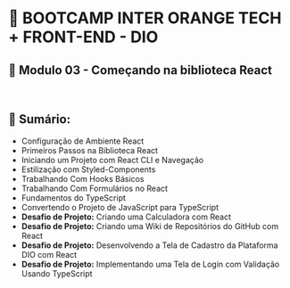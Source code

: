 # 📌 **BOOTCAMP INTER ORANGE TECH + FRONT-END - DIO**
## 📝 **Modulo 03 - Começando na biblioteca React**

<br>

## 📎 **Sumário:**
- Configuração de Ambiente React
- Primeiros Passos na Biblioteca React
- Iniciando um Projeto com React CLI e Navegação
- Estilização com Styled-Components
- Trabalhando Com Hooks Básicos
- Trabalhando Com Formulários no React
- Fundamentos do TypeScript
- Convertendo o Projeto de JavaScript para TypeScript
- **Desafio de Projeto:** Criando uma Calculadora com React
- **Desafio de Projeto:** Criando uma Wiki de Repositórios do GitHub com React
- **Desafio de Projeto:** Desenvolvendo a Tela de Cadastro da Plataforma DIO com React
- **Desafio de Projeto:** Implementando uma Tela de Login com Validação Usando TypeScript